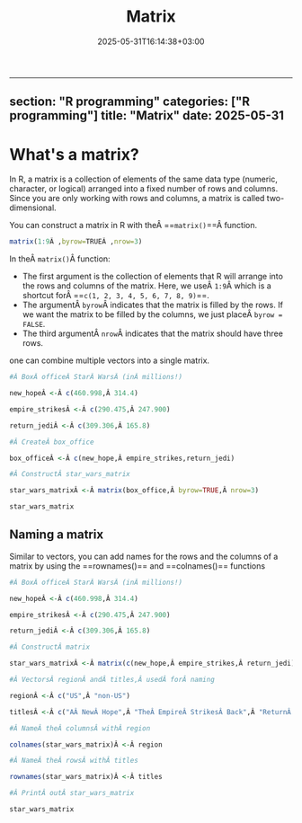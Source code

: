 ﻿---
title: "Matrix"
date: 2025-05-31T16:14:38+03:00
section: "R programming"
categories: ["R programming"]
---
---
section: "R programming"
categories: ["R programming"]
title: "Matrix"
date: 2025-05-31
---
# What's a matrix?

In R, a matrix is a collection of elements of the same data type (numeric, character, or logical) arranged into a fixed number of rows and columns. 
Since you are only working with rows and columns, a matrix is called two-dimensional.

You can construct a matrix in R with theÂ ==`matrix()`==Â function.

```R
matrix(1:9Â ,byrow=TRUEÂ ,nrow=3)
```

In theÂ `matrix()`Â function:

- The first argument is the collection of elements that R will arrange into the rows and columns of the matrix. Here, we useÂ `1:9`Â which is a shortcut forÂ ==`c(1, 2, 3, 4, 5, 6, 7, 8, 9)`==.
- The argumentÂ `byrow`Â indicates that the matrix is filled by the rows. If we want the matrix to be filled by the columns, we just placeÂ `byrow = FALSE`.
- The third argumentÂ `nrow`Â indicates that the matrix should have three rows.


one can combine multiple vectors into a single matrix.

```R
#Â BoxÂ officeÂ StarÂ WarsÂ (inÂ millions!)

new_hopeÂ <-Â c(460.998,Â 314.4)

empire_strikesÂ <-Â c(290.475,Â 247.900)

return_jediÂ <-Â c(309.306,Â 165.8)

#Â CreateÂ box_office

box_officeÂ <-Â c(new_hope,Â empire_strikes,return_jedi)

#Â ConstructÂ star_wars_matrix

star_wars_matrixÂ <-Â matrix(box_office,Â byrow=TRUE,Â nrow=3)

star_wars_matrix
```


## Naming a matrix

Similar to vectors, you can add names for the rows and the columns of a matrix by using the ==rownames()== and ==colnames()== functions

```R
#Â BoxÂ officeÂ StarÂ WarsÂ (inÂ millions!)

new_hopeÂ <-Â c(460.998,Â 314.4)

empire_strikesÂ <-Â c(290.475,Â 247.900)

return_jediÂ <-Â c(309.306,Â 165.8)

#Â ConstructÂ matrix

star_wars_matrixÂ <-Â matrix(c(new_hope,Â empire_strikes,Â return_jedi),Â nrowÂ =Â 3,Â byrowÂ =Â TRUE)

#Â VectorsÂ regionÂ andÂ titles,Â usedÂ forÂ naming

regionÂ <-Â c("US",Â "non-US")

titlesÂ <-Â c("AÂ NewÂ Hope",Â "TheÂ EmpireÂ StrikesÂ Back",Â "ReturnÂ ofÂ theÂ Jedi")

#Â NameÂ theÂ columnsÂ withÂ region

colnames(star_wars_matrix)Â <-Â region

#Â NameÂ theÂ rowsÂ withÂ titles

rownames(star_wars_matrix)Â <-Â titles

#Â PrintÂ outÂ star_wars_matrix

star_wars_matrix
```


